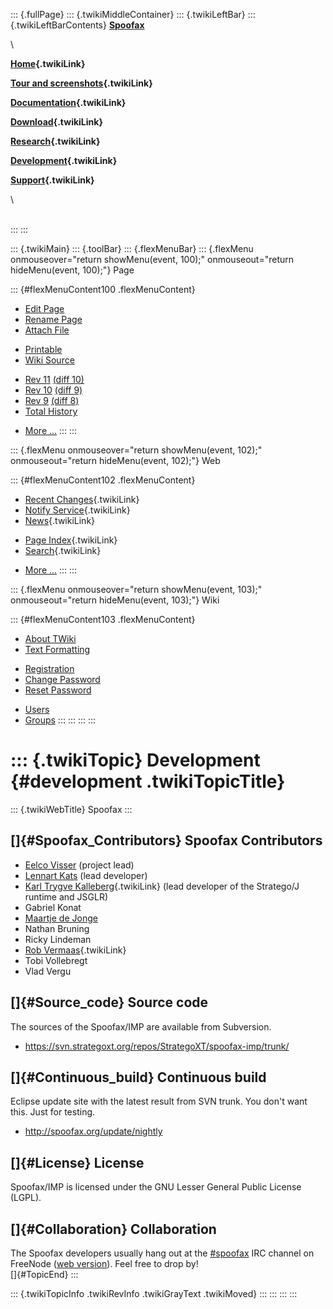 ::: {.fullPage}
::: {.twikiMiddleContainer}
::: {.twikiLeftBar}
::: {.twikiLeftBarContents}
**[Spoofax](http://www.program-transformation.org/view/Spoofax/WebHome)**

\

**[Home](WebHome){.twikiLink}**

**[Tour and screenshots](Tour){.twikiLink}**

**[Documentation](Documentation){.twikiLink}**

**[Download](Download){.twikiLink}**

**[Research](Research){.twikiLink}**

**[Development](Development){.twikiLink}**

**[Support](Support){.twikiLink}**

\

\
:::
:::

::: {.twikiMain}
::: {.toolBar}
::: {.flexMenuBar}
::: {.flexMenu onmouseover="return showMenu(event, 100);" onmouseout="return hideMenu(event, 100);"}
Page

::: {#flexMenuContent100 .flexMenuContent}
-   [Edit
    Page](http://www.program-transformation.org/edit/Spoofax/Development?t=1536825724)
-   [Rename
    Page](http://www.program-transformation.org/rename/Spoofax/Development)
-   [Attach
    File](http://www.program-transformation.org/attach/Spoofax/Development)

<!-- -->

-   [Printable](http://www.program-transformation.org/view/Spoofax/Development?skin=print.pattern)
-   [Wiki
    Source](http://www.program-transformation.org/view/Spoofax/Development?skin=text&raw=on&contenttype=text/plain)

<!-- -->

-   [Rev
    11](http://www.program-transformation.org/view/Spoofax/Development?rev=1.11)
    [(diff 10)](http://www.program-transformation.org/rdiff/Spoofax/Development?rev1=1.11&rev2=1.10)
-   [Rev
    10](http://www.program-transformation.org/view/Spoofax/Development?rev=1.10)
    [(diff 9)](http://www.program-transformation.org/rdiff/Spoofax/Development?rev1=1.10&rev2=1.9)
-   [Rev
    9](http://www.program-transformation.org/view/Spoofax/Development?rev=1.9)
    [(diff 8)](http://www.program-transformation.org/rdiff/Spoofax/Development?rev1=1.9&rev2=1.8)
-   [Total
    History](http://www.program-transformation.org/rdiff/Spoofax/Development)

<!-- -->

-   [More
    \...](http://www.program-transformation.org/oops/Spoofax/Development?template=oopsmore&param1=1.11&param2=1.11)
:::
:::

::: {.flexMenu onmouseover="return showMenu(event, 102);" onmouseout="return hideMenu(event, 102);"}
Web

::: {#flexMenuContent102 .flexMenuContent}
-   [Recent Changes](WebChanges){.twikiLink}
-   [Notify Service](WebNotify){.twikiLink}
-   [News](WebNews){.twikiLink}

<!-- -->

-   [Page Index](WebIndex){.twikiLink}
-   [Search](WebSearch){.twikiLink}

<!-- -->

-   [More
    \...](http://www.program-transformation.org/oops/Spoofax/Development?template=oopsmore&param1=1.11&param2=1.11)
:::
:::

::: {.flexMenu onmouseover="return showMenu(event, 103);" onmouseout="return hideMenu(event, 103);"}
Wiki

::: {#flexMenuContent103 .flexMenuContent}
-   [About
    TWiki](http://www.program-transformation.org/view/TWiki/WebHome)
-   [Text
    Formatting](http://www.program-transformation.org/view/TWiki/TextFormattingRules)

<!-- -->

-   [Registration](http://www.program-transformation.org/view/TWiki/TWikiRegistration)
-   [Change
    Password](http://www.program-transformation.org/view/TWiki/ChangePassword)
-   [Reset
    Password](http://www.program-transformation.org/view/TWiki/ResetPassword)

<!-- -->

-   [Users](http://www.program-transformation.org/view/Main/TWikiUsers)
-   [Groups](http://www.program-transformation.org/view/Main/TWikiGroups)
:::
:::
:::
:::

::: {.twikiTopic}
Development {#development .twikiTopicTitle}
===========

::: {.twikiWebTitle}
Spoofax
:::

[]{#Spoofax_Contributors} Spoofax Contributors
----------------------------------------------

-   [Eelco Visser](http://eelcovisser.org) (project lead)
-   [Lennart Kats](http://www.lennart.cl/) (lead developer)
-   [Karl Trygve Kalleberg](../Main/KarlTrygveKalleberg){.twikiLink}
    (lead developer of the Stratego/J runtime and JSGLR)
-   Gabriel Konat
-   [Maartje de
    Jonge](http://swerl.tudelft.nl/bin/view/Main/MaartjeDeJonge)
-   Nathan Bruning
-   Ricky Lindeman
-   [Rob Vermaas](../Main/RobVermaas){.twikiLink}
-   Tobi Vollebregt
-   Vlad Vergu

[]{#Source_code} Source code
----------------------------

The sources of the Spoofax/IMP are available from Subversion.

-   <https://svn.strategoxt.org/repos/StrategoXT/spoofax-imp/trunk/>

[]{#Continuous_build} Continuous build
--------------------------------------

Eclipse update site with the latest result from SVN trunk. You don\'t
want this. Just for testing.

-   <http://spoofax.org/update/nightly>

[]{#License} License
--------------------

Spoofax/IMP is licensed under the GNU Lesser General Public License
(LGPL).

[]{#Collaboration} Collaboration
--------------------------------

The Spoofax developers usually hang out at the
[\#spoofax](irc://irc.freenode.net/stratego) IRC channel on FreeNode
([web version](http://java.freenode.net/index.php?channel=spoofax)).
Feel free to drop by!\
[]{#TopicEnd}
:::

::: {.twikiTopicInfo .twikiRevInfo .twikiGrayText .twikiMoved}
:::
:::
:::
:::
